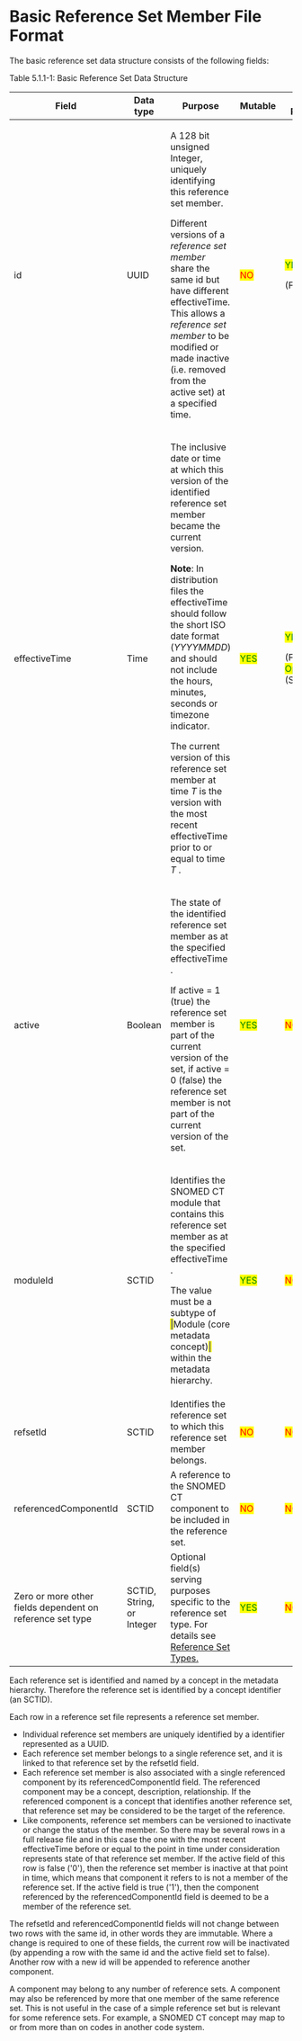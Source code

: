 # Basic Reference Set Member File Format

The basic reference set data structure consists of the following fields:

Table 5.1.1-1: Basic Reference Set Data Structure

<table data-full-width="true"><thead><tr><th width="209.45703125">Field</th><th width="113.08984375">Data type</th><th width="147.68359375">Purpose</th><th width="101.98046875">Mutable</th><th>Part of Primary Key</th></tr></thead><tbody><tr><td>id</td><td>UUID</td><td><p>A 128 bit unsigned Integer, uniquely identifying this reference set member.</p><p>Different versions of a <em>reference set member</em> share the same id but have different effectiveTime. This allows a <em>reference set member</em> to be modified or made inactive (i.e. removed from the active set) at a specified time.</p></td><td><mark style="color:red;">NO</mark></td><td><p><mark style="color:green;">YES</mark> </p><p>(Full/Snapshot)</p></td></tr><tr><td>effectiveTime</td><td>Time</td><td><p>The inclusive date or time at which this version of the identified reference set member became the current version.</p><p><strong>Note</strong>: In distribution files the effectiveTime should follow the short ISO date format (<em>YYYYMMDD</em>) and should not include the hours, minutes, seconds or timezone indicator.</p><p>The current version of this reference set member at time <em>T</em> is the version with the most recent effectiveTime prior to or equal to time <em>T</em> .</p></td><td><mark style="color:green;">YES</mark> </td><td><p><mark style="color:green;">YES</mark> </p><p>(Full)<br><mark style="color:green;">Optional</mark><br>(Snapshot)</p></td></tr><tr><td>active</td><td>Boolean</td><td><p>The state of the identified reference set member as at the specified effectiveTime .</p><p>If active = 1 (true) the reference set member is part of the current version of the set, if active = 0 (false) the reference set member is not part of the current version of the set.</p></td><td><mark style="color:green;">YES</mark> </td><td><mark style="color:red;">NO</mark></td></tr><tr><td>moduleId</td><td>SCTID</td><td><p>Identifies the SNOMED CT module that contains this reference set member as at the specified effectiveTime .</p><p>The value must be a subtype of <mark style="color:blue;">|</mark>Module (core metadata concept)<mark style="color:blue;">|</mark> within the metadata hierarchy.</p></td><td><mark style="color:green;">YES</mark> </td><td><mark style="color:red;">NO</mark></td></tr><tr><td>refsetId</td><td>SCTID</td><td>Identifies the reference set to which this reference set member belongs.</td><td><mark style="color:red;">NO</mark></td><td><mark style="color:red;">NO</mark></td></tr><tr><td>referencedComponentId</td><td>SCTID</td><td>A reference to the SNOMED CT component to be included in the reference set.</td><td><mark style="color:red;">NO</mark></td><td><mark style="color:red;">NO</mark></td></tr><tr><td>Zero or more other fields dependent on reference set type</td><td>SCTID, String, or Integer</td><td>Optional field(s) serving purposes specific to the reference set type. For details see <a href="../5.2 reference-set-types/">Reference Set Types.</a></td><td><mark style="color:green;">YES</mark></td><td><mark style="color:red;">NO</mark></td></tr></tbody></table>

Each reference set is identified and named by a  concept in the metadata hierarchy. Therefore the reference set is identified by a concept identifier (an SCTID).&#x20;

Each row in a reference set file represents a reference set member.

* Individual reference set members are uniquely identified by a identifier represented as a UUID.&#x20;
* Each reference set member belongs to a single reference set, and it is linked to that reference set by the refsetId field.&#x20;
* Each reference set member is also associated with a single referenced component by its  referencedComponentId field. The referenced component may be a  concept, description, relationship. If the referenced component is a concept that identifies another reference set, that reference set may be considered to be the target of the reference.
* Like  components,  reference set members can be versioned to inactivate or change the status of the member. So there may be several rows in a full release file and in this case the one with the most recent effectiveTime before or equal to the point in time under consideration represents state of that reference set member. If the  active field of this row is false ('0'), then the reference set member is  inactive at that point in time, which means that component it refers to is not a member of the reference set. If the  active field is true ('1'), then the component referenced by the  referencedComponentId field is deemed to be a member of the  reference set.

The refsetId and  referencedComponentId fields will not change between two rows with the same id, in other words they are immutable. Where a change is required to one of these fields, the current row will be inactivated (by appending a row with the same id and the  active field set to false). Another row with a new id will be appended to reference another component.

A component may belong to any number of reference sets. A component may also be referenced by more that one member of the same reference set. This is not useful in the case of a simple reference set but is relevant for some reference sets. For example, a SNOMED CT concept may map to or from more than on codes in another code system.
